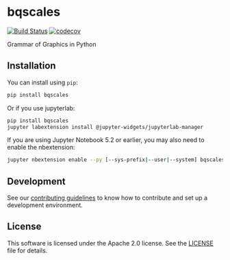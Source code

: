# bqscales

[![Build Status](https://travis-ci.org/bqplot/bqscales.svg?branch=master)](https://travis-ci.org/bqplot/bqscales)
[![codecov](https://codecov.io/gh/bqplot/bqscales/branch/master/graph/badge.svg)](https://codecov.io/gh/bqplot/bqscales)


Grammar of Graphics in Python

## Installation

You can install using `pip`:

```bash
pip install bqscales
```

Or if you use jupyterlab:

```bash
pip install bqscales
jupyter labextension install @jupyter-widgets/jupyterlab-manager
```

If you are using Jupyter Notebook 5.2 or earlier, you may also need to enable
the nbextension:

```bash
jupyter nbextension enable --py [--sys-prefix|--user|--system] bqscales
```

## Development

See our [contributing guidelines](CONTRIBUTING.md) to know how to contribute and set up a development environment.

## License

This software is licensed under the Apache 2.0 license. See the [LICENSE](LICENSE) file for details.

